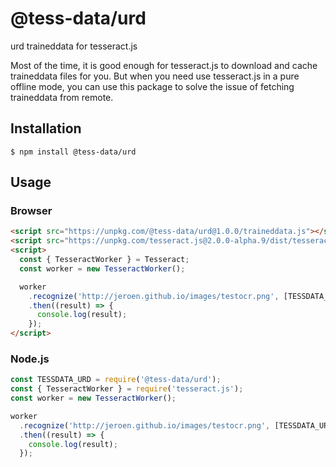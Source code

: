 # @tess-data/urd

urd traineddata for tesseract.js

Most of the time, it is good enough for tesseract.js to download and cache traineddata files for you.
But when you need use tesseract.js in a pure offline mode, you can use this package to solve the issue of fetching traineddata from remote.

## Installation

```
$ npm install @tess-data/urd
```

## Usage

### Browser

```html
<script src="https://unpkg.com/@tess-data/urd@1.0.0/traineddata.js"></script>
<script src="https://unpkg.com/tesseract.js@2.0.0-alpha.9/dist/tesseract.min.js"></script>
<script>
  const { TesseractWorker } = Tesseract;
  const worker = new TesseractWorker();

  worker
    .recognize('http://jeroen.github.io/images/testocr.png', [TESSDATA_URD])
    .then((result) => {
      console.log(result);
    });
</script>
```

### Node.js

```javascript
const TESSDATA_URD = require('@tess-data/urd');
const { TesseractWorker } = require('tesseract.js');
const worker = new TesseractWorker();

worker
  .recognize('http://jeroen.github.io/images/testocr.png', [TESSDATA_URD])
  .then((result) => {
    console.log(result);
  });
```
